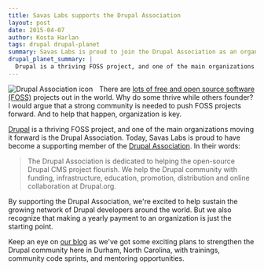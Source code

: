 ```yaml
---
title: Savas Labs supports the Drupal Association
layout: post
date: 2015-04-07
author: Kosta Harlan
tags: drupal drupal-planet
summary: Savas Labs is proud to join the Drupal Association as an organization member.
drupal_planet_summary: |
  Drupal is a thriving FOSS project, and one of the main organizations moving it forward is the Drupal Association. Today, Savas Labs is proud to have become a supporting member of the Drupal Association.
---
```

<a href="https://assoc.drupal.org"><img align="left" src="/imgicons/drupal-association-120.png" alt="Drupal Association icon" style="padding-right: 10px"></a>
There are [lots of free and open source software (FOSS)](http://directory.fsf.org/wiki/Main_Page) projects out in the world. Why do some thrive while others founder? I would argue that a strong community is needed to push FOSS projects forward. And to help that happen, organization is key.

[Drupal](https://drupal.org) is a thriving FOSS project, and one of the main organizations moving it forward is the Drupal Association. Today, Savas Labs is proud to have become a supporting member of the [Drupal Association](https://assoc.drupal.org). In their words:

>  The Drupal Association is dedicated to helping the open-source Drupal CMS project flourish. We help the Drupal community with funding, infrastructure, education, promotion, distribution and online collaboration at Drupal.org.

By supporting the Drupal Association, we're excited to help sustain the growing network of Drupal developers around the world. But we also recognize that making a yearly payment to an organization is just the starting point.

Keep an eye on [our blog](/blog) as we've got some exciting plans to strengthen the Drupal community here in Durham, North Carolina, with trainings, community code sprints, and mentoring opportunities.
